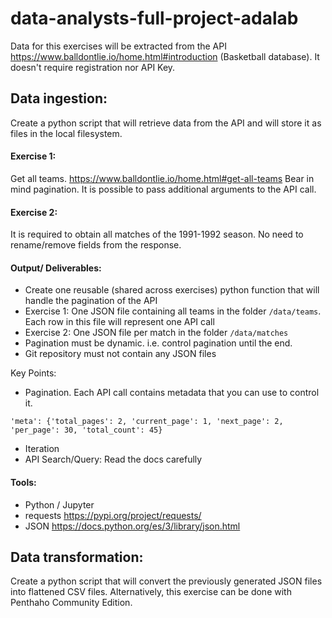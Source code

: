 # data-analysts-full-project-adalab

Data for this exercises will be extracted from the API https://www.balldontlie.io/home.html#introduction
(Basketball database). It doesn't require registration nor API Key.

## Data ingestion: 
Create a python script that will retrieve data from the API and will store it as files in the local filesystem.

#### Exercise 1: 
Get all teams. https://www.balldontlie.io/home.html#get-all-teams
Bear in mind pagination. It is possible to pass additional arguments to the API call. 

#### Exercise 2: 
It is required to obtain all matches of the 1991-1992 season. No need to rename/remove fields from the response.


#### Output/ Deliverables:
- Create one reusable (shared across exercises) python function that will handle the pagination of the API
- Exercise 1: One JSON file containing all teams in the folder `/data/teams`. Each row in this file will represent one API call
- Exercise 2: One JSON file per match in the folder `/data/matches`
- Pagination must be dynamic. i.e. control pagination until the end.
- Git repository must not contain any JSON files


Key Points:
- Pagination. Each API call contains metadata that you can use to control it.

`'meta': {'total_pages': 2, 'current_page': 1, 'next_page': 2, 'per_page': 30, 'total_count': 45}`

- Iteration
- API Search/Query: Read the docs carefully

#### Tools:
- Python / Jupyter
- requests https://pypi.org/project/requests/
- JSON https://docs.python.org/es/3/library/json.html


## Data transformation: 
Create a python script that will convert the previously generated JSON files into flattened CSV files.
Alternatively, this exercise can be done with Penthaho Community Edition.

